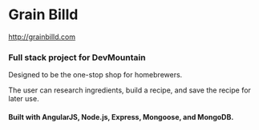 # Grain Billd
http://grainbilld.com
### Full stack project for DevMountain

Designed to be the one-stop shop for homebrewers.

The user can research ingredients, build a recipe, and save the recipe for later use.

#### Built with AngularJS, Node.js, Express, Mongoose, and MongoDB.
